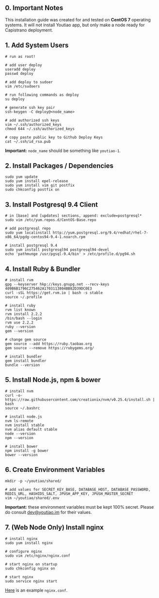 ## 0. Important Notes

This installation guide was created for and tested on **CentOS 7** operating systems. It will not install Youtiao app, but only make a node ready for Capistrano deployment.


## 1. Add System Users

```shell
# run as root!

# add user deploy
useradd deploy
passwd deploy

# add deploy to sudoer
vim /etc/sudoers

# run following commands as deploy
su deploy

# generate ssh key pair
ssh-keygen -C deploy@<node_name>

# add authorized ssh keys
vim ~/.ssh/authorized_keys
chmod 644 ~/.ssh/authorized_keys

# copy paste public key to Github Deploy Keys
cat ~/.ssh/id_rsa.pub
```

**Important:** `node_name` should be something like `youtiao-1`.


## 2. Install Packages / Dependencies

```shell
sudo yum update
sudo yum install epel-release
sudo yum install vim git postfix
sudo chkconfig postfix on
```


## 3. Install Postgresql 9.4 Client

```shell
# in [base] and [updates] sections, append: exclude=postgresql*
sudo vim /etc/yum.repos.d/CentOS-Base.repo

# add postgresql repo
sudo yum localinstall http://yum.postgresql.org/9.4/redhat/rhel-7-x86_64/pgdg-centos94-9.4-1.noarch.rpm

# install postgresql 9.4
sudo yum install postgresql94 postgresql94-devel
echo 'pathmunge /usr/pgsql-9.4/bin' > /etc/profile.d/pg94.sh
```


## 4. Install Ruby & Bundler

```shell
# install rvm
gpg --keyserver hkp://keys.gnupg.net --recv-keys 409B6B1796C275462A1703113804BB82D39DC0E3
curl -sSL https://get.rvm.io | bash -s stable
source ~/.profile

# install ruby
rvm list known
rvm install 2.2.2
/bin/bash --login
rvm use 2.2.2
ruby --version
gem --version

# change gem source
gem source --add https://ruby.taobao.org
gem source --remove https://rubygems.org/

# install bundler
gem install bundler
bundle --version
```


## 5. Install Node.js, npm & bower

```shell
# install nvm
curl -o- https://raw.githubusercontent.com/creationix/nvm/v0.25.4/install.sh | bash
source ~/.bashrc

# install node.js
nvm ls-remote
nvm install stable
nvm alias default stable
node --version
npm --version

# install bower
npm install -g bower
bower --version
```


## 6. Create Environment Variables

```shell
mkdir -p ~/youtiao/shared/

# add values for SECRET_KEY_BASE, DATABASE_HOST, DATABASE_PASSWORD, REDIS_URL, HASHIDS_SALT, JPUSH_APP_KEY, JPUSH_MASTER_SECRET
vim ~/youtiao/shared/.env
```

**Important:** these environment variables must be kept 100% secret. Please do consult dev@youtiao.im for their values.


## 7. (Web Node Only) Install nginx

```shell
# install nginx
sudo yum install nginx

# configure nginx
sudo vim /etc/nginx/nginx.conf

# start nginx on startup
sudo chkconfig nginx on

# start nginx
sudo service nginx start
```

[Here](nginx.conf) is an example `nginx.conf`.

